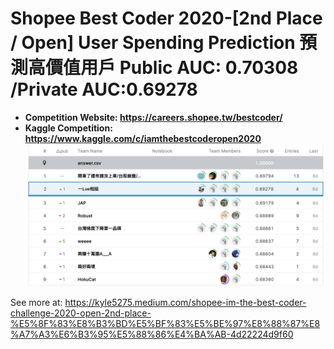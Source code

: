 # Shopee Best Coder 2020-[2nd Place / Open] User Spending Prediction 預測高價值用戶  Public AUC: 0.70308 /Private AUC:0.69278
* **Competition Website: https://careers.shopee.tw/bestcoder/**
* **Kaggle Competition: https://www.kaggle.com/c/iamthebestcoderopen2020**
![image](https://github.com/NTU-Sherlock/Shopee-Best-Coder-2020--Open-User-Spending-Prediction/blob/main/Screen%20Shot%202020-11-29%20at%208.00.28%20PM.png)

See more at: https://kyle5275.medium.com/shopee-im-the-best-coder-challenge-2020-open-2nd-place-%E5%8F%83%E8%B3%BD%E5%BF%83%E5%BE%97%E8%88%87%E8%A7%A3%E6%B3%95%E5%88%86%E4%BA%AB-4d22224d9f60
